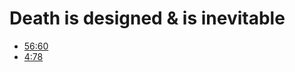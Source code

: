 # Death is designed & is inevitable

- [56:60](https://quran.com/56/60)
- [4:78](https://quran.com/4/78)
